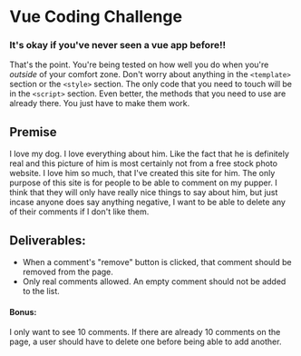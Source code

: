 # Vue Coding Challenge


### It's okay if you've never seen a vue app before!!
That's the point. You're being tested on how well you do when you're <i>outside</i> of your comfort zone. Don't worry about anything in the `<template>` section or the `<style>` section. The only code that you need to touch will be in the `<script>` section. Even better, the methods that you need to use are already there. You just have to make them work.

## Premise
I love my dog. I love everything about him. Like the fact that he is definitely real and this picture of him is most certainly not from a free stock photo website. I love him so much, that I've created this site for him. The only purpose of this site is for people to be able to comment on my pupper. I think that they will only have really nice things to say about him, but just incase anyone does say anything negative, I want to be able to delete any of their comments if I don't like them.

## Deliverables:

- When a comment's "remove" button is clicked, that comment should be removed from the page.
- Only real comments allowed. An empty comment should not be added to the list.

#### Bonus: 
I only want to see 10 comments. If there are already 10 comments on the page, a user should have to delete one before being able to add another.